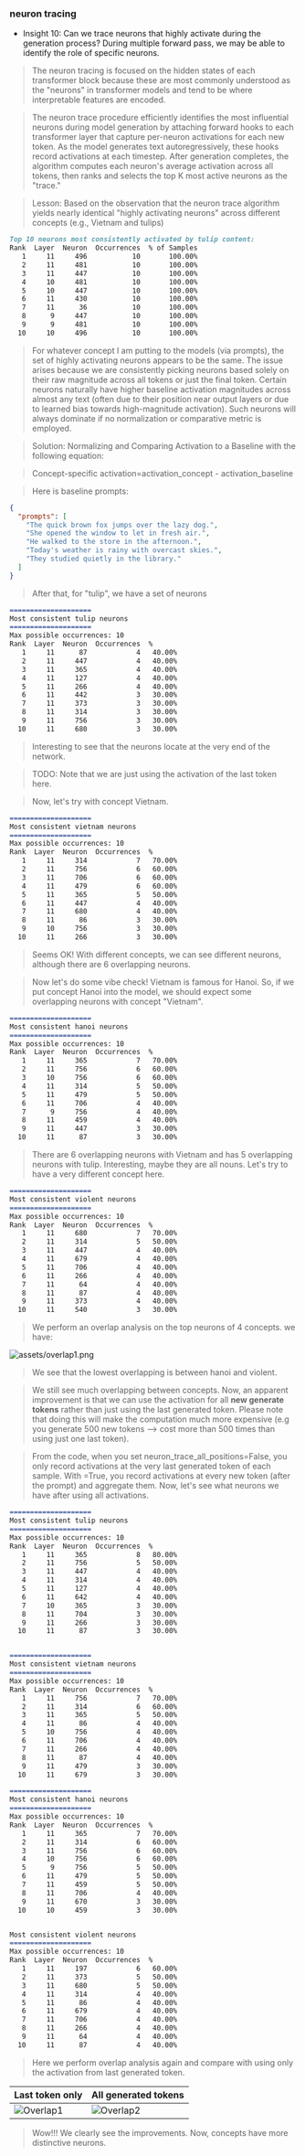 ### neuron tracing


- Insight 10: Can we trace neurons that highly activate during the generation process? During multiple forward pass, we may be able to identify the role of specific neurons.

> The neuron tracing is focused on the hidden states of each transformer 
> block because these are most commonly understood as the "neurons" in transformer 
> models and tend to be where interpretable features are encoded.

>  The neuron trace procedure efficiently identifies the most influential neurons during model generation by attaching forward hooks
to each transformer layer that capture per-neuron activations for each new token.
As the model generates text autoregressively, these hooks record activations
at each timestep. After generation completes, the algorithm computes each
neuron's average activation across all tokens, then ranks and selects the
top K most active neurons as the "trace." 

> Lesson: Based on the observation that the neuron trace algorithm yields nearly 
> identical "highly activating neurons" across different concepts (e.g., Vietnam and tulips)

```markdown
Top 10 neurons most consistently activated by tulip content:
Rank  Layer  Neuron  Occurrences  % of Samples
   1     11     496           10       100.00%
   2     11     481           10       100.00%
   3     11     447           10       100.00%
   4     10     481           10       100.00%
   5     10     447           10       100.00%
   6     11     430           10       100.00%
   7     11      36           10       100.00%
   8      9     447           10       100.00%
   9      9     481           10       100.00%
  10     10     496           10       100.00%
```

> For whatever concept I am putting to the models (via prompts), the set of highly activating neurons appears to be the same.
> The issue arises because we are consistently picking neurons based solely 
> on their raw magnitude across all tokens or just the final token. 
> Certain neurons naturally have higher baseline activation magnitudes 
> across almost any text (often due to their position near output layers or due to learned bias 
> towards high-magnitude activation). Such neurons will always dominate if no 
> normalization or comparative metric is employed.


> Solution: Normalizing and Comparing Activation to a Baseline with the following equation:

> Concept-specific activation=activation_concept - activation_baseline

> Here is baseline prompts:

```json
{
  "prompts": [
    "The quick brown fox jumps over the lazy dog.",
    "She opened the window to let in fresh air.",
    "He walked to the store in the afternoon.",
    "Today's weather is rainy with overcast skies.",
    "They studied quietly in the library."
  ]
}
```

> After that, for "tulip", we have a set of neurons

```markdown
====================
Most consistent tulip neurons
====================
Max possible occurrences: 10
Rank  Layer  Neuron  Occurrences  %
   1     11      87            4   40.00%
   2     11     447            4   40.00%
   3     11     365            4   40.00%
   4     11     127            4   40.00%
   5     11     266            4   40.00%
   6     11     442            3   30.00%
   7     11     373            3   30.00%
   8     11     314            3   30.00%
   9     11     756            3   30.00%
  10     11     680            3   30.00%
```

> Interesting to see that the neurons locate at the very end of the network.

> TODO: Note that we are just using the activation of the last token here.

> Now, let's try with concept Vietnam.

```markdown
====================
Most consistent vietnam neurons
====================
Max possible occurrences: 10
Rank  Layer  Neuron  Occurrences  %
   1     11     314            7   70.00%
   2     11     756            6   60.00%
   3     11     706            6   60.00%
   4     11     479            6   60.00%
   5     11     365            5   50.00%
   6     11     447            4   40.00%
   7     11     680            4   40.00%
   8     11      86            3   30.00%
   9     10     756            3   30.00%
  10     11     266            3   30.00%
```

> Seems OK! With different concepts, we can see different neurons, although there are 6 overlapping neurons.

> Now let's do some vibe check! Vietnam is famous for Hanoi. So, if we put concept Hanoi 
> into the model, we should expect some overlapping neurons with concept "Vietnam".

```markdown
====================
Most consistent hanoi neurons
====================
Max possible occurrences: 10
Rank  Layer  Neuron  Occurrences  %
   1     11     365            7   70.00%
   2     11     756            6   60.00%
   3     10     756            6   60.00%
   4     11     314            5   50.00%
   5     11     479            5   50.00%
   6     11     706            4   40.00%
   7      9     756            4   40.00%
   8     11     459            4   40.00%
   9     11     447            3   30.00%
  10     11      87            3   30.00%
```

> There are 6 overlapping neurons with Vietnam and has 5 overlapping neurons with tulip.
> Interesting, maybe they are all nouns. Let's try to have a very different concept here.

```markdown
====================
Most consistent violent neurons
====================
Max possible occurrences: 10
Rank  Layer  Neuron  Occurrences  %
   1     11     680            7   70.00%
   2     11     314            5   50.00%
   3     11     447            4   40.00%
   4     11     679            4   40.00%
   5     11     706            4   40.00%
   6     11     266            4   40.00%
   7     11      64            4   40.00%
   8     11      87            4   40.00%
   9     11     373            4   40.00%
  10     11     540            3   30.00%
```

> We perform an overlap analysis on the top neurons of 4 concepts. we have:

![assets/overlap1.png](assets/overlap1.png) 

> We see that the lowest overlapping is between hanoi and violent.


> We still see much overlapping between concepts. Now, an apparent improvement
> is that we can use the activation for all **new generate tokens** rather than 
> just using the last generated token. Please note that doing this will make the computation
> much more expensive (e.g you generate 500 new tokens --> cost more than 500 times than using just
> one last token).

> From the code, when you set neuron_trace_all_positions=False, 
> you only record activations at the very last generated token of each sample. 
> With =True, you record activations at every new token (after the prompt) 
> and aggregate them. Now, let's see what neurons we have after using all activations.

```markdown
====================
Most consistent tulip neurons
====================
Max possible occurrences: 10
Rank  Layer  Neuron  Occurrences  %
   1     11     365            8   80.00%
   2     11     756            5   50.00%
   3     11     447            4   40.00%
   4     11     314            4   40.00%
   5     11     127            4   40.00%
   6     11     642            4   40.00%
   7     10     365            3   30.00%
   8     11     704            3   30.00%
   9     11     266            3   30.00%
  10     11      87            3   30.00%


====================
Most consistent vietnam neurons
====================
Max possible occurrences: 10
Rank  Layer  Neuron  Occurrences  %
   1     11     756            7   70.00%
   2     11     314            6   60.00%
   3     11     365            5   50.00%
   4     11      86            4   40.00%
   5     10     756            4   40.00%
   6     11     706            4   40.00%
   7     11     266            4   40.00%
   8     11      87            4   40.00%
   9     11     479            3   30.00%
  10     11     679            3   30.00%

====================
Most consistent hanoi neurons
====================
Max possible occurrences: 10
Rank  Layer  Neuron  Occurrences  %
   1     11     365            7   70.00%
   2     11     314            6   60.00%
   3     11     756            6   60.00%
   4     10     756            6   60.00%
   5      9     756            5   50.00%
   6     11     479            5   50.00%
   7     11     459            5   50.00%
   8     11     706            4   40.00%
   9     11     670            3   30.00%
  10     10     459            3   30.00%


Most consistent violent neurons
====================
Max possible occurrences: 10
Rank  Layer  Neuron  Occurrences  %
   1     11     197            6   60.00%
   2     11     373            5   50.00%
   3     11     680            5   50.00%
   4     11     314            4   40.00%
   5     11      86            4   40.00%
   6     11     679            4   40.00%
   7     11     706            4   40.00%
   8     11     266            4   40.00%
   9     11      64            4   40.00%
  10     11      87            4   40.00%
```

> Here we perform overlap analysis again and compare with using only the activation from last generated token.

| Last token only                  | All generated tokens             |
|----------------------------------|----------------------------------|
| ![Overlap1](assets/overlap1.png) | ![Overlap2](assets/overlap2.png) |

> Wow!!! We clearly see the improvements. Now, concepts have more distinctive neurons.